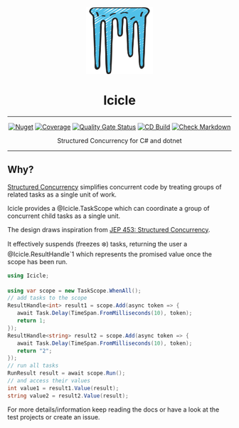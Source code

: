 <!-- markdownlint-disable MD033 MD041 -->
<div align="center">

<img src="images/icicles-icon.png" alt="HTTP BuildR" width="150px"/>

# Icicle

---

[![Nuget](https://img.shields.io/nuget/v/Icicle)](https://www.nuget.org/packages/Icicle/)
[![Coverage](https://sonarcloud.io/api/project_badges/measure?project=bmazzarol_Icicle&metric=coverage)](https://sonarcloud.io/summary/new_code?id=bmazzarol_Icicle)
[![Quality Gate Status](https://sonarcloud.io/api/project_badges/measure?project=bmazzarol_Icicle&metric=alert_status)](https://sonarcloud.io/summary/new_code?id=bmazzarol_Icicle)
[![CD Build](https://github.com/bmazzarol/Icicle/actions/workflows/cd-build.yml/badge.svg)](https://github.com/bmazzarol/Icicle/actions/workflows/cd-build.yml)
[![Check Markdown](https://github.com/bmazzarol/Icicle/actions/workflows/check-markdown.yml/badge.svg)](https://github.com/bmazzarol/Icicle/actions/workflows/check-markdown.yml)

Structured Concurrency for C# and dotnet

---

</div>
<!-- markdownlint-enable MD033 MD041 -->

## Why?

[Structured Concurrency](https://en.wikipedia.org/wiki/Structured_concurrency) simplifies concurrent code by treating
groups of related tasks as a single unit of work.

Icicle provides a @Icicle.TaskScope which can coordinate a group of concurrent child tasks as a single unit.

The design draws inspiration from [JEP 453: Structured Concurrency](https://openjdk.org/jeps/453).

It effectively suspends (freezes :snowflake:) tasks, returning the user a @Icicle.ResultHandle`1 which represents the
promised value once the scope has been run.

```c#
using Icicle;

using var scope = new TaskScope.WhenAll();
// add tasks to the scope
ResultHandle<int> result1 = scope.Add(async token => {
   await Task.Delay(TimeSpan.FromMilliseconds(10), token);
   return 1; 
});
ResultHandle<string> result2 = scope.Add(async token => {
   await Task.Delay(TimeSpan.FromMilliseconds(10), token);
   return "2"; 
});
// run all tasks
RunResult result = await scope.Run();
// and access their values
int value1 = result1.Value(result);
string value2 = result2.Value(result);
```

For more details/information keep reading the docs or have a look at the test
projects or create an issue.
